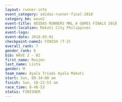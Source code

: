 ```yaml
---
layout: runner-info 
event_category: adidas-runner-final-2018 
category_km: wave2 
event-title: ADIDAS RUNNERS MNL A GAMES FINALS 2018  
event-location: Makati City Philippines 
event-logo: 
event-date: 2018-05-01 
checkpoint-name2: FINISH (T-2) 
overall_rank: 7
gender_rank: 6
bib: WAVE 2 - 02
first_name: Reujen
last_name: Lista
gender: M
team_name: Ayala Triads Ayala Makati
start: Sun, 09-34-00 am
finish: Sun, 10-22-53 am
race_time: 0-48-53
status: FINISHER
---
```

